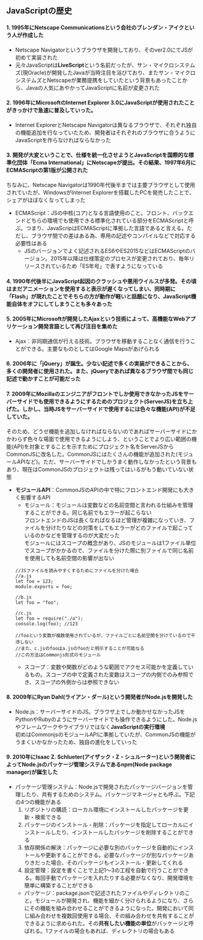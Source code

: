 ## JavaScriptの歴史
#### 1. 1995年にNetscape Communicationsという会社のブレンダン・アイクという人が作成した
  - Netscape Navigatorというブラウザを開発しており、そのver2.0にてJSが初めて実装された
  - 元々JavaScriptは**LiveScript**という名前だったが、サン・マイクロシステムズ(現Oracle)が開発したJavaが当時注目を浴びており、またサン・マイクロシステムズとNetscapeが業務提携をしていたという背景もあったことから、Javaの人気にあやかってJavaScriptに名前が変更された
#### 2. 1996年にMicrosoftのInternet Explorer 3.0にJavaScriptが使用されたことがきっかけで急速に普及していった。
  - Internet ExplorerとNetscape Navigatorは異なるブラウザで、それぞれ独自の機能追加を行なっていたため、開発者はそれぞれのブラウザに合うようにJavaScriptを作らなければならなかった
#### 3. 開発が大変ということで、仕様を統一化させようとJavaScriptを国際的な標準化団体「Ecma International」にNetscapeが提出。その結果、1997年6月にECMAScriptの第1版が公開された  
ちなみに、Netscape Navigatorは1990年代後半までは主要ブラウザとして使用されていたが、WindowsがInternet Explorerを搭載したPCを発売したことで、シェアがほぼなくなってしまった
  - ECMAScript：JSの中核(コア)となる言語使用のこと。フロント、バックエンドどちらの環境でも使用できる標準化されている部分をECMAScriptと呼ぶ。つまり、JavaScripはECMAScriptに準拠した言語であると言える。ただし、ブラウザ間での差はある為、専用の記述やコンパイルなどで対応する必要性はある
    - JSのバージョンでよく記述されるES6やES2015などはECMAScriptのバージョン。2015年以降は仕様策定のプロセスが変更されており、毎年リリースされているため「ES年号」で表すようになっている
#### 4. 1990年代後半にJavaScript起因のクラッシュや悪用ウイルスが多発。その頃はまだアニメーションを使用すると表示が遅くなってしまい、同時期に「Flash」が現れたことでそちらの方が動作が軽いと話題になり、JavaScript機能自体をオフにしてしまうことも多々あった
#### 5. 2005年にMicrosoftが開発したAjaxという技術によって、高機能なWebアプリケーション開発言語として再び注目を集めた
  - Ajax：非同期通信が行える技術。ブラウザを移動することなく通信を行うことができる。主要なものとしてはGoogle Mapsがあげられる
#### 6. 2006年に「jQuery」が誕生。少ない記述で多くの実装ができることから、多くの開発者に使用された。また、jQueryであれば異なるブラウザ間でも同じ記述で動かすことが可能だった
#### 7. 2009年にMozillaのエンジニアがフロントでしか使用できなかったJSをサーバーサイドでも使用できるようにするためのプロジェクト(ServerJS)を立ち上げた。しかし、当時JSをサーバーサイドで使用するには色々な機能(API)が不足していた。  
そのため、どうせ機能を追加しなければならないのであればサーバーサイドにかかわらず色々な場面で使用できるようにしよう、ということでより広い範囲の機能(API)を対象とすることを示すためにプロジェクト名をServerJSからCommonJSに改名した。CommonJSにはたくさんの機能が追加された(モジュールAPIなど)。ただ、サーバーサイドでしかうまく動作しなかったという背景もあり、現在はCommonJSのプロジェクトは残ってはいるがもう動いていない状態
  - **モジュールAPI**：CommonJSのAPIの中で特にフロントエンド開発にも大きく影響するAPI
    - モジュール：モジュールは変数などの名前空間と言われる仕組みを管理することができる。同じ名前でもエラーが起こらない  
    フロントエンドのJSは長くなればなるほど管理が複雑になっていき、ファイルを分けたりなどの対策をしてもエラーがどのファイルで起こっているのかなどを管理するのが大変だった  
    モジュールにはスコープの概念があり、JSのモジュールは1ファイル単位でスコープがかかるので、ファイルを分けた際に別ファイルで同じ名前を使用しても名前空間の影響が出ない
    ```
    //JSファイルを読みやすくするためにファイルを分けた場合
    //a.js
    let foo = 123;
    module.exports = foo;

    //b.js
    let foo = "foo";

    //c.js
    let foo = require("./a");
    console.log(foo); //123

    //fooという変数が複数使用されているが、ファイルごとに名前空間を分けているので干渉しない
    //また、c.jsのfooはa.jsのfooだと明示することが可能なる
    //この方法はCommonjs形式のモジュール
    ```
      - スコープ：変数や関数がどのような範囲でアクセス可能かを定義しているもの。スコープの中で定義された変数はスコープの内側でのみ参照でき、スコープの外側からは参照できない
#### 8. 2009年にRyan Dahl(ライアン・ダール)という開発者がNode.jsを開発した
  - Node.js：サーバーサイドのJS。ブラウザ上でしか動かせなかったJSをPythonやRubyのようにサーバーサイドでも操作できるようにした。Node.jsやフレームワークやライブラリではなく**JavaScriptの実行環境**  
  初めはCommonjsのモジュールAPIに準拠していたが、CommonJSの機能がうまくいかなかったため、独自の進化をしていった
#### 9. 2010年にIsaac Z. Schlueter(アイザック・Z・シュルーター)という開発者によってNode.jsのパッケージ管理システムであるnpm(Node package manager)が誕生した
  - パッケージ管理システム：Node.jsで開発されたパッケージバージョンを管理したり、共有するためのシステム。パッケージマネージャとも呼ぶ。下記の4つの機能がある
    1. リポジトリの購読：ローカル環境にインストールしたパッケージを更新・検索できる
    2. パッケージのインストール・削除：パッケージを指定してローカルにインストールしたり、インストールしたパッケージを削除することができる
    3. 依存関係の解決：パッケージに必要な別のパッケージを自動的にインストールや更新することができる。必要なパッケージが別なパッケージありきだった場合、そのパッケージもインストール・更新してくれる
    4. 設定管理：設定を書くことで上記1〜3の工程を自動で行うことができる。毎回手動でパッケージを入れたりする必要がなくなり、開発環境を簡単に構築することができる
    - パッケージ：package.jsonで記述されたファイルやディレクトリのこと。モジュールが開発され、機能を細かく分けられるようになり、さらにその機能を組み合わせることができるようになった。開発において同じ組み合わせを複数回使用する場合、その組み合わせを共有することができるように求められた。その**共有したい機能の単位**がパッケージと呼ばれる。1ファイルの場合もあれば、ディレクトリの場合もある